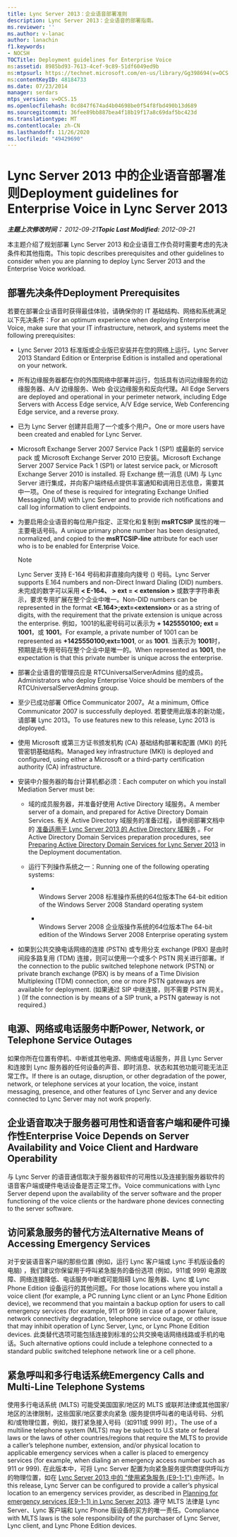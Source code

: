 ```yaml
---
title: Lync Server 2013：企业语音部署准则
description: Lync Server 2013：企业语音的部署指南。
ms.reviewer: ''
ms.author: v-lanac
author: lanachin
f1.keywords:
- NOCSH
TOCTitle: Deployment guidelines for Enterprise Voice
ms:assetid: 8985bd93-7613-4cef-9c89-51df6049ed9b
ms:mtpsurl: https://technet.microsoft.com/en-us/library/Gg398694(v=OCS.15)
ms:contentKeyID: 48184733
ms.date: 07/23/2014
manager: serdars
mtps_version: v=OCS.15
ms.openlocfilehash: 0cd847f674ad4b04698be0f54f8fbd490b13d689
ms.sourcegitcommit: 36fee89bb887bea4f18b19f17a8c69daf5bc423d
ms.translationtype: MT
ms.contentlocale: zh-CN
ms.lasthandoff: 11/26/2020
ms.locfileid: "49429690"
---
```

# <a name="deployment-guidelines-for-enterprise-voice-in-lync-server-2013"></a><span data-ttu-id="ca184-103">Lync Server 2013 中的企业语音部署准则</span><span class="sxs-lookup"><span data-stu-id="ca184-103">Deployment guidelines for Enterprise Voice in Lync Server 2013</span></span>

<div data-xmlns="http://www.w3.org/1999/xhtml">

<div class="topic" data-xmlns="http://www.w3.org/1999/xhtml" data-msxsl="urn:schemas-microsoft-com:xslt" data-cs="https://msdn.microsoft.com/">

<div data-asp="https://msdn2.microsoft.com/asp">



</div>

<div id="mainSection">

<div id="mainBody"><span data-ttu-id="ca184-104">

<span> </span></span><span class="sxs-lookup"><span data-stu-id="ca184-104">

<span> </span></span></span>

<span data-ttu-id="ca184-105">_**主题上次修改时间：** 2012-09-21_</span><span class="sxs-lookup"><span data-stu-id="ca184-105">_**Topic Last Modified:** 2012-09-21_</span></span>

<span data-ttu-id="ca184-106">本主题介绍了规划部署 Lync Server 2013 和企业语音工作负荷时需要考虑的先决条件和其他指南。</span><span class="sxs-lookup"><span data-stu-id="ca184-106">This topic describes prerequisites and other guidelines to consider when you are planning to deploy Lync Server 2013 and the Enterprise Voice workload.</span></span>

<div>

## <a name="deployment-prerequisites"></a><span data-ttu-id="ca184-107">部署先决条件</span><span class="sxs-lookup"><span data-stu-id="ca184-107">Deployment Prerequisites</span></span>

<span data-ttu-id="ca184-108">若要在部署企业语音时获得最佳体验，请确保你的 IT 基础结构、网络和系统满足以下先决条件：</span><span class="sxs-lookup"><span data-stu-id="ca184-108">For an optimum experience when deploying Enterprise Voice, make sure that your IT infrastructure, network, and systems meet the following prerequisites:</span></span>

  - <span data-ttu-id="ca184-109">Lync Server 2013 标准版或企业版已安装并在您的网络上运行。</span><span class="sxs-lookup"><span data-stu-id="ca184-109">Lync Server 2013 Standard Edition or Enterprise Edition is installed and operational on your network.</span></span>

  - <span data-ttu-id="ca184-110">所有边缘服务器都在你的外围网络中部署并运行，包括具有访问边缘服务的边缘服务器、A/V 边缘服务、Web 会议边缘服务和反向代理。</span><span class="sxs-lookup"><span data-stu-id="ca184-110">All Edge Servers are deployed and operational in your perimeter network, including Edge Servers with Access Edge service, A/V Edge service, Web Conferencing Edge service, and a reverse proxy.</span></span>

  - <span data-ttu-id="ca184-111">已为 Lync Server 创建并启用了一个或多个用户。</span><span class="sxs-lookup"><span data-stu-id="ca184-111">One or more users have been created and enabled for Lync Server.</span></span>

  - <span data-ttu-id="ca184-112">Microsoft Exchange Server 2007 Service Pack 1 (SP1) 或最新的 service pack 或 Microsoft Exchange Server 2010 已安装。</span><span class="sxs-lookup"><span data-stu-id="ca184-112">Microsoft Exchange Server 2007 Service Pack 1 (SP1) or latest service pack, or Microsoft Exchange Server 2010 is installed.</span></span> <span data-ttu-id="ca184-113">将 Exchange 统一消息 (UM) 与 Lync Server 进行集成，并向客户端终结点提供丰富通知和调用日志信息，需要其中一项。</span><span class="sxs-lookup"><span data-stu-id="ca184-113">One of these is required for integrating Exchange Unified Messaging (UM) with Lync Server and to provide rich notifications and call log information to client endpoints.</span></span>

  - <span data-ttu-id="ca184-114">为要启用企业语音的每位用户指定、正常化和复制到 **msRTCSIP** 属性的唯一主要电话号码。</span><span class="sxs-lookup"><span data-stu-id="ca184-114">A unique primary phone number has been designated, normalized, and copied to the **msRTCSIP-line** attribute for each user who is to be enabled for Enterprise Voice.</span></span>
    
    <div>
    

    > [!NOTE]  
    > <span data-ttu-id="ca184-115">Lync Server 支持 E-164 号码和非直接向内拨号 () 号码。</span><span class="sxs-lookup"><span data-stu-id="ca184-115">Lync Server supports E.164 numbers and non-Direct Inward Dialing (DID) numbers.</span></span> <span data-ttu-id="ca184-116">未完成的数字可以采用<STRONG> &lt; E-164、 &gt; ext = &lt; extension &gt; </STRONG>或数字字符串表示，要求专用扩展在整个企业中唯一。</span><span class="sxs-lookup"><span data-stu-id="ca184-116">Non-DID numbers can be represented in the format <STRONG>&lt;E.164&gt;;ext=&lt;extension&gt;</STRONG> or as a string of digits, with the requirement that the private extension is unique across the enterprise.</span></span> <span data-ttu-id="ca184-117">例如，1001的私密号码可以表示为 <STRONG>+ 1425550100; ext = 1001</STRONG>，或 <STRONG>1001</STRONG>。</span><span class="sxs-lookup"><span data-stu-id="ca184-117">For example, a private number of 1001 can be represented as <STRONG>+1425550100;ext=1001</STRONG>, or as <STRONG>1001</STRONG>.</span></span> <span data-ttu-id="ca184-118">当表示为 <STRONG>1001</STRONG>时，预期是此专用号码在整个企业中是唯一的。</span><span class="sxs-lookup"><span data-stu-id="ca184-118">When represented as <STRONG>1001</STRONG>, the expectation is that this private number is unique across the enterprise.</span></span>

    
    </div>

  - <span data-ttu-id="ca184-119">部署企业语音的管理员应是 RTCUniversalServerAdmins 组的成员。</span><span class="sxs-lookup"><span data-stu-id="ca184-119">Administrators who deploy Enterprise Voice should be members of the RTCUniversalServerAdmins group.</span></span>

  - <span data-ttu-id="ca184-120">至少已成功部署 Office Communicator 2007。</span><span class="sxs-lookup"><span data-stu-id="ca184-120">At a minimum, Office Communicator 2007 is successfully deployed.</span></span> <span data-ttu-id="ca184-121">若要使用此版本的新功能，请部署 Lync 2013。</span><span class="sxs-lookup"><span data-stu-id="ca184-121">To use features new to this release, Lync 2013 is deployed.</span></span>

  - <span data-ttu-id="ca184-122">使用 Microsoft 或第三方证书颁发机构 (CA) 基础结构部署和配置 (MKI) 的托管密钥基础结构。</span><span class="sxs-lookup"><span data-stu-id="ca184-122">Managed key infrastructure (MKI) is deployed and configured, using either a Microsoft or a third-party certification authority (CA) infrastructure.</span></span>

  - <span data-ttu-id="ca184-123">安装中介服务器的每台计算机都必须：</span><span class="sxs-lookup"><span data-stu-id="ca184-123">Each computer on which you install Mediation Server must be:</span></span>
    
      - <span data-ttu-id="ca184-124">域的成员服务器，并准备好使用 Active Directory 域服务。</span><span class="sxs-lookup"><span data-stu-id="ca184-124">A member server of a domain, and prepared for Active Directory Domain Services.</span></span> <span data-ttu-id="ca184-125">有关 Active Directory 域服务的准备过程，请参阅部署文档中的 [准备适用于 Lync Server 2013 的 Active Directory 域服务](lync-server-2013-preparing-active-directory-domain-services.md) 。</span><span class="sxs-lookup"><span data-stu-id="ca184-125">For Active Directory Domain Services preparation procedures, see [Preparing Active Directory Domain Services for Lync Server 2013](lync-server-2013-preparing-active-directory-domain-services.md) in the Deployment documentation.</span></span>
    
      - <span data-ttu-id="ca184-126">运行下列操作系统之一：</span><span class="sxs-lookup"><span data-stu-id="ca184-126">Running one of the following operating systems:</span></span>
        
          - <span></span>  
            <span data-ttu-id="ca184-127">Windows Server 2008 标准操作系统的64位版本</span><span class="sxs-lookup"><span data-stu-id="ca184-127">The 64-bit edition of the Windows Server 2008 Standard operating system</span></span>
        
          - <span></span>  
            <span data-ttu-id="ca184-128">Windows Server 2008 企业版操作系统的64位版本</span><span class="sxs-lookup"><span data-stu-id="ca184-128">The 64-bit edition of the Windows Server 2008 Enterprise operating system</span></span>

  - <span data-ttu-id="ca184-129">如果到公共交换电话网络的连接 (PSTN) 或专用分支 exchange (PBX) 是由时间段多路复用 (TDM) 连接，则可以使用一个或多个 PSTN 网关进行部署。</span><span class="sxs-lookup"><span data-stu-id="ca184-129">If the connection to the public switched telephone network (PSTN) or private branch exchange (PBX) is by means of a Time Division Multiplexing (TDM) connection, one or more PSTN gateways are available for deployment.</span></span> <span data-ttu-id="ca184-130"> (如果通过 SIP 中继连接，则不需要 PSTN 网关。 ) </span><span class="sxs-lookup"><span data-stu-id="ca184-130">(If the connection is by means of a SIP trunk, a PSTN gateway is not required.)</span></span>

</div>

<div>

## <a name="power-network-or-telephone-service-outages"></a><span data-ttu-id="ca184-131">电源、网络或电话服务中断</span><span class="sxs-lookup"><span data-stu-id="ca184-131">Power, Network, or Telephone Service Outages</span></span>

<span data-ttu-id="ca184-132">如果你所在位置有停机、中断或其他电源、网络或电话服务，并且 Lync Server 和连接到 Lync 服务器的任何设备的声音、即时消息、状态和其他功能可能无法正常工作。</span><span class="sxs-lookup"><span data-stu-id="ca184-132">If there is an outage, disruption, or other degradation of the power, network, or telephone services at your location, the voice, instant messaging, presence, and other features of Lync Server and any device connected to Lync Server may not work properly.</span></span>

</div>

<div>

## <a name="enterprise-voice-depends-on-server-availability-and-voice-client-and-hardware-operability"></a><span data-ttu-id="ca184-133">企业语音取决于服务器可用性和语音客户端和硬件可操作性</span><span class="sxs-lookup"><span data-stu-id="ca184-133">Enterprise Voice Depends on Server Availability and Voice Client and Hardware Operability</span></span>

<span data-ttu-id="ca184-134">与 Lync Server 的语音通信取决于服务器软件的可用性以及连接到服务器软件的语音客户端或硬件电话设备是否正常工作。</span><span class="sxs-lookup"><span data-stu-id="ca184-134">Voice communications with Lync Server depend upon the availability of the server software and the proper functioning of the voice clients or the hardware phone devices connecting to the server software.</span></span>

</div>

<div>

## <a name="alternative-means-of-accessing-emergency-services"></a><span data-ttu-id="ca184-135">访问紧急服务的替代方法</span><span class="sxs-lookup"><span data-stu-id="ca184-135">Alternative Means of Accessing Emergency Services</span></span>

<span data-ttu-id="ca184-136">对于安装语音客户端的那些位置 (例如，运行 Lync 客户端或 Lync 手机版设备的电脑) ，我们建议你保留用于呼叫紧急服务的备份选项 (例如，911或 999) 电源故障、网络连接降低、电话服务中断或可能阻碍 Lync 服务器、Lync 或 Lync Phone Edition 设备运行的其他问题。</span><span class="sxs-lookup"><span data-stu-id="ca184-136">For those locations where you install a voice client (for example, a PC running Lync client or an Lync Phone Edition device), we recommend that you maintain a backup option for users to call emergency services (for example, 911 or 999) in case of a power failure, network connectivity degradation, telephone service outage, or other issue that may inhibit operation of Lync Server, Lync, or Lync Phone Edition devices.</span></span> <span data-ttu-id="ca184-137">此类替代选项可能包括连接到标准的公共交换电话网络线路或手机的电话。</span><span class="sxs-lookup"><span data-stu-id="ca184-137">Such alternative options could include a telephone connected to a standard public switched telephone network line or a cell phone.</span></span>

</div>

<div>

## <a name="emergency-calls-and-multi-line-telephone-systems"></a><span data-ttu-id="ca184-138">紧急呼叫和多行电话系统</span><span class="sxs-lookup"><span data-stu-id="ca184-138">Emergency Calls and Multi-Line Telephone Systems</span></span>

<span data-ttu-id="ca184-139">使用多行电话系统 (MLTS) 可能受美国国家/地区的 MLTS 或联邦法律或其他国家/地区的法律限制，这些国家/地区要求向紧急 (服务提供呼叫者的电话号码、分机和/或物理位置，例如，拨打紧急接入号码（如911或 999) 时）。</span><span class="sxs-lookup"><span data-stu-id="ca184-139">The use of a multiline telephone system (MLTS) may be subject to U.S state or federal laws or the laws of other countries/regions that require the MLTS to provide a caller’s telephone number, extension, and/or physical location to applicable emergency services when a caller is placed to emergency services (for example, when dialing an emergency access number such as 911 or 999).</span></span> <span data-ttu-id="ca184-140">在此版本中，可将 Lync Server 配置为向紧急服务提供商提供呼叫方的物理位置，如在 [Lync Server 2013 中的 "使用紧急服务 (E9-1-1") 中](lync-server-2013-planning-for-emergency-services-e9-1-1.md)所述。</span><span class="sxs-lookup"><span data-stu-id="ca184-140">In this release, Lync Server can be configured to provide a caller’s physical location to an emergency services provider, as described in [Planning for emergency services (E9-1-1) in Lync Server 2013](lync-server-2013-planning-for-emergency-services-e9-1-1.md).</span></span> <span data-ttu-id="ca184-141">遵守 MLTS 法律是 Lync Server、Lync 客户端和 Lync Phone 版设备的买方的唯一责任。</span><span class="sxs-lookup"><span data-stu-id="ca184-141">Compliance with MLTS laws is the sole responsibility of the purchaser of Lync Server, Lync client, and Lync Phone Edition devices.</span></span>

<span data-ttu-id="ca184-142"></div>

</div>

<span> </span>

</div>

</div>

</span><span class="sxs-lookup"><span data-stu-id="ca184-142"></div>

</div>

<span> </span>

</div>

</div>

</span></span></div>

